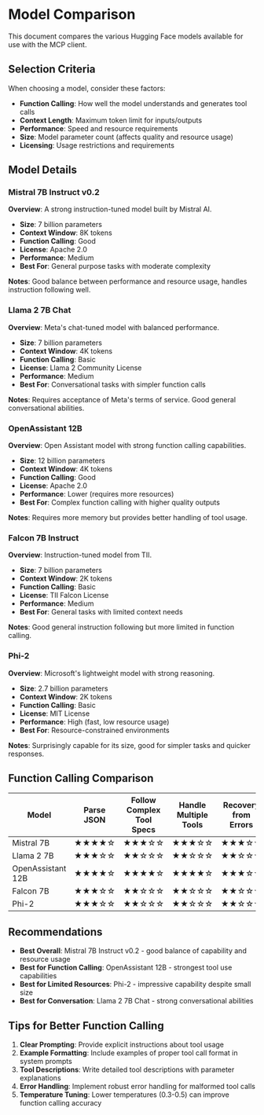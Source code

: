 # Model Comparison

This document compares the various Hugging Face models available for use with the MCP client.

## Selection Criteria

When choosing a model, consider these factors:
- **Function Calling**: How well the model understands and generates tool calls
- **Context Length**: Maximum token limit for inputs/outputs
- **Performance**: Speed and resource requirements
- **Size**: Model parameter count (affects quality and resource usage)
- **Licensing**: Usage restrictions and requirements

## Model Details

### Mistral 7B Instruct v0.2

**Overview**: A strong instruction-tuned model built by Mistral AI.

- **Size**: 7 billion parameters
- **Context Window**: 8K tokens
- **Function Calling**: Good
- **License**: Apache 2.0
- **Performance**: Medium
- **Best For**: General purpose tasks with moderate complexity

**Notes**: Good balance between performance and resource usage, handles instruction following well.

### Llama 2 7B Chat

**Overview**: Meta's chat-tuned model with balanced performance.

- **Size**: 7 billion parameters
- **Context Window**: 4K tokens
- **Function Calling**: Basic
- **License**: Llama 2 Community License
- **Performance**: Medium
- **Best For**: Conversational tasks with simpler function calls

**Notes**: Requires acceptance of Meta's terms of service. Good general conversational abilities.

### OpenAssistant 12B

**Overview**: Open Assistant model with strong function calling capabilities.

- **Size**: 12 billion parameters
- **Context Window**: 4K tokens
- **Function Calling**: Good
- **License**: Apache 2.0
- **Performance**: Lower (requires more resources)
- **Best For**: Complex function calling with higher quality outputs

**Notes**: Requires more memory but provides better handling of tool usage.

### Falcon 7B Instruct

**Overview**: Instruction-tuned model from TII.

- **Size**: 7 billion parameters
- **Context Window**: 2K tokens
- **Function Calling**: Basic
- **License**: TII Falcon License
- **Performance**: Medium
- **Best For**: General tasks with limited context needs

**Notes**: Good general instruction following but more limited in function calling.

### Phi-2

**Overview**: Microsoft's lightweight model with strong reasoning.

- **Size**: 2.7 billion parameters
- **Context Window**: 2K tokens
- **Function Calling**: Basic
- **License**: MIT License
- **Performance**: High (fast, low resource usage)
- **Best For**: Resource-constrained environments

**Notes**: Surprisingly capable for its size, good for simpler tasks and quicker responses.

## Function Calling Comparison

| Model | Parse JSON | Follow Complex Tool Specs | Handle Multiple Tools | Recovery from Errors |
|-------|-----------|---------------------------|----------------------|---------------------|
| Mistral 7B | ★★★★☆ | ★★★☆☆ | ★★★☆☆ | ★★★☆☆ |
| Llama 2 7B | ★★★☆☆ | ★★☆☆☆ | ★★☆☆☆ | ★★☆☆☆ |
| OpenAssistant 12B | ★★★★☆ | ★★★★☆ | ★★★★☆ | ★★★☆☆ |
| Falcon 7B | ★★★☆☆ | ★★☆☆☆ | ★★☆☆☆ | ★★☆☆☆ |
| Phi-2 | ★★★☆☆ | ★★☆☆☆ | ★★☆☆☆ | ★★☆☆☆ |

## Recommendations

- **Best Overall**: Mistral 7B Instruct v0.2 - good balance of capability and resource usage
- **Best for Function Calling**: OpenAssistant 12B - strongest tool use capabilities
- **Best for Limited Resources**: Phi-2 - impressive capability despite small size
- **Best for Conversation**: Llama 2 7B Chat - strong conversational abilities

## Tips for Better Function Calling

1. **Clear Prompting**: Provide explicit instructions about tool usage
2. **Example Formatting**: Include examples of proper tool call format in system prompts
3. **Tool Descriptions**: Write detailed tool descriptions with parameter explanations
4. **Error Handling**: Implement robust error handling for malformed tool calls
5. **Temperature Tuning**: Lower temperatures (0.3-0.5) can improve function calling accuracy
